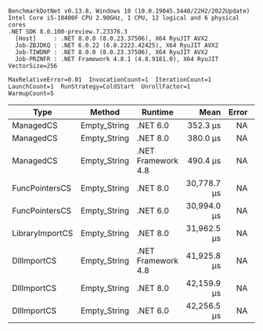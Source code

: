 ```

BenchmarkDotNet v0.13.8, Windows 10 (10.0.19045.3448/22H2/2022Update)
Intel Core i5-10400F CPU 2.90GHz, 1 CPU, 12 logical and 6 physical cores
.NET SDK 8.0.100-preview.7.23376.3
  [Host]     : .NET 8.0.0 (8.0.23.37506), X64 RyuJIT AVX2
  Job-ZBJDKQ : .NET 6.0.22 (6.0.2223.42425), X64 RyuJIT AVX2
  Job-TIWDNP : .NET 8.0.0 (8.0.23.37506), X64 RyuJIT AVX2
  Job-PRZNFR : .NET Framework 4.8.1 (4.8.9181.0), X64 RyuJIT VectorSize=256

MaxRelativeError=0.01  InvocationCount=1  IterationCount=1  
LaunchCount=1  RunStrategy=ColdStart  UnrollFactor=1  
WarmupCount=5  

```
| Type            | Method       | Runtime            | Mean        | Error | Median      | Min         | Max         | Allocated |
|---------------- |------------- |------------------- |------------:|------:|------------:|------------:|------------:|----------:|
| ManagedCS       | Empty_String | .NET 6.0           |    352.3 μs |    NA |    352.3 μs |    352.3 μs |    352.3 μs |     640 B |
| ManagedCS       | Empty_String | .NET 8.0           |    380.0 μs |    NA |    380.0 μs |    380.0 μs |    380.0 μs |     400 B |
| ManagedCS       | Empty_String | .NET Framework 4.8 |    490.4 μs |    NA |    490.4 μs |    490.4 μs |    490.4 μs |         - |
| FuncPointersCS  | Empty_String | .NET 8.0           | 30,778.7 μs |    NA | 30,778.7 μs | 30,778.7 μs | 30,778.7 μs |     448 B |
| FuncPointersCS  | Empty_String | .NET 6.0           | 30,994.0 μs |    NA | 30,994.0 μs | 30,994.0 μs | 30,994.0 μs |     688 B |
| LibraryImportCS | Empty_String | .NET 8.0           | 31,962.5 μs |    NA | 31,962.5 μs | 31,962.5 μs | 31,962.5 μs |     400 B |
| DllImportCS     | Empty_String | .NET Framework 4.8 | 41,925.8 μs |    NA | 41,925.8 μs | 41,925.8 μs | 41,925.8 μs |         - |
| DllImportCS     | Empty_String | .NET 8.0           | 42,159.9 μs |    NA | 42,159.9 μs | 42,159.9 μs | 42,159.9 μs |     400 B |
| DllImportCS     | Empty_String | .NET 6.0           | 42,256.5 μs |    NA | 42,256.5 μs | 42,256.5 μs | 42,256.5 μs |     640 B |
